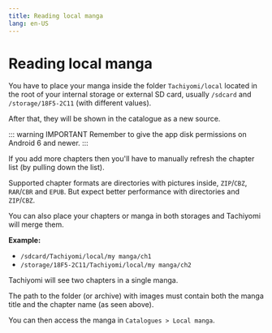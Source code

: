 ```yaml
---
title: Reading local manga
lang: en-US
---
```


# Reading local manga

You have to place your manga inside the folder `Tachiyomi/local` located in the root of your internal storage or external SD card, usually `/sdcard` and `/storage/18F5-2C11` (with different values).

After that, they will be shown in the catalogue as a new source.

::: warning IMPORTANT
Remember to give the app disk permissions on Android 6 and newer.
:::

If you add more chapters then you'll have to manually refresh the chapter list (by pulling down the list).

Supported chapter formats are directories with pictures inside, `ZIP`/`CBZ`, `RAR`/`CBR` and `EPUB`. But expect better performance with directories and `ZIP`/`CBZ`.

You can also place your chapters or manga in both storages and Tachiyomi will merge them.

**Example:**
- `/sdcard/Tachiyomi/local/my manga/ch1`
- `/storage/18F5-2C11/Tachiyomi/local/my manga/ch2`

Tachiyomi will see two chapters in a single manga.

The path to the folder (or archive) with images must contain both the manga title and the chapter name (as seen above).

You can then access the manga in `Catalogues > Local manga`.
